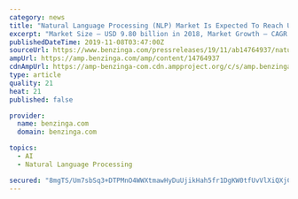 ```yaml
---
category: news
title: "Natural Language Processing (NLP) Market Is Expected To Reach USD 28.44 Billion By 2026 | Reports and Data"
excerpt: "Market Size – USD 9.80 billion in 2018, Market Growth – CAGR of 14.0%, Market Trends – Proliferation of smart devices The global natural language processing (NLP) market is expected to reach USD 28.44 Billion by 2026, according to a new report by ..."
publishedDateTime: 2019-11-08T03:47:00Z
sourceUrl: https://www.benzinga.com/pressreleases/19/11/ab14764937/natural-language-processing-nlp-market-is-expected-to-reach-usd-28-44-billion-by-2026-reports-and
ampUrl: https://amp.benzinga.com/amp/content/14764937
cdnAmpUrl: https://amp-benzinga-com.cdn.ampproject.org/c/s/amp.benzinga.com/amp/content/14764937
type: article
quality: 21
heat: 21
published: false

provider:
  name: benzinga.com
  domain: benzinga.com

topics:
  - AI
  - Natural Language Processing

secured: "8mgTS/Um7sbSq3+DTPMnO4WWXtmawHyDuUjikHah5fr1DgKW0tfUvVlXiQXjCbW/KyhCY7/QZdWkaM/bTKWOKDyKb9e47dKwPZibZIvkcOhOdQ0AuoVdp0Q4CbuUWi6Ohf+DIpMIbsUMHpn+B6GLjoeeABIseo5cvkaNoFj/gNwygNve5+SXfeXyvpN1fSedX1yji++kMDP2LwY8cso4nzoHlcmtElVysyabbwhrh++bRbbIj6J+kvg3Bhrb5joDlNp2qWMlHAScW9kcPAFKGg==;FS2MUMySdMu7OKbiUzxkbQ=="
---
```


